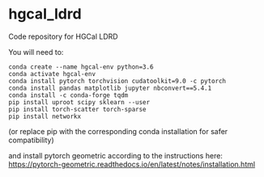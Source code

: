 # hgcal_ldrd
Code repository for HGCal LDRD

You will need to:
```
conda create --name hgcal-env python=3.6
conda activate hgcal-env
conda install pytorch torchvision cudatoolkit=9.0 -c pytorch
conda install pandas matplotlib jupyter nbconvert==5.4.1
conda install -c conda-forge tqdm
pip install uproot scipy sklearn --user
pip install torch-scatter torch-sparse
pip install networkx
```
(or replace pip with the corresponding conda installation for safer compatibility)

and install pytorch geometric according to the instructions here:
https://pytorch-geometric.readthedocs.io/en/latest/notes/installation.html

